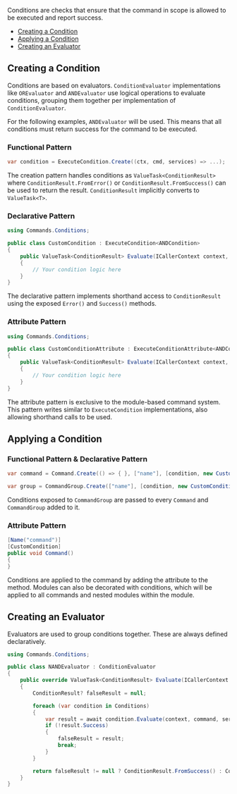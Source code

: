 Conditions are checks that ensure that the command in scope is allowed to be executed and report success. 

- [Creating a Condition](#creating-a-condition)
- [Applying a Condition](#applying-a-condition)
- [Creating an Evaluator](#creating-an-evaluator)

## Creating a Condition

Conditions are based on evaluators. 
`ConditionEvaluator` implementations like `OREvaluator` and `ANDEvaluator` use logical operations to evaluate conditions, grouping them together per implementation of `ConditionEvaluator`.

For the following examples, `ANDEvaluator` will be used. This means that all conditions must return success for the command to be executed.

### Functional Pattern

```cs
var condition = ExecuteCondition.Create((ctx, cmd, services) => ...);
```

The creation pattern handles conditions as `ValueTask<ConditionResult>` where `ConditionResult.FromError()` or `ConditionResult.FromSuccess()` can be used to return the result. 
`ConditionResult` implicitly converts to `ValueTask<T>`.

### Declarative Pattern

```cs
using Commands.Conditions;

public class CustomCondition : ExecuteCondition<ANDCondition>
{
	public ValueTask<ConditionResult> Evaluate(ICallerContext context, Command command, IServiceProvider services)
	{
		// Your condition logic here
	}
}
```

The declarative pattern implements shorthand access to `ConditionResult` using the exposed `Error()` and `Success()` methods.

### Attribute Pattern

```cs
using Commands.Conditions;

public class CustomConditionAttribute : ExecuteConditionAttribute<ANDCondition>
{
	public ValueTask<ConditionResult> Evaluate(ICallerContext context, Command command, IServiceProvider services)
	{
		// Your condition logic here
	}
}
```

The attribute pattern is exclusive to the module-based command system. 
This pattern writes similar to `ExecuteCondition` implementations, also allowing shorthand calls to be used.

## Applying a Condition

### Functional Pattern & Declarative Pattern

```cs
var command = Command.Create(() => { }, ["name"], [condition, new CustomCondition()]);
```

```cs
var group = CommandGroup.Create(["name"], [condition, new CustomCondition()]);
```

Conditions exposed to `CommandGroup` are passed to every `Command` and `CommandGroup` added to it.

### Attribute Pattern

```cs
[Name("command")]
[CustomCondition]
public void Command()
{
}
```

Conditions are applied to the command by adding the attribute to the method. 
Modules can also be decorated with conditions, which will be applied to all commands and nested modules within the module.

## Creating an Evaluator

Evaluators are used to group conditions together. These are always defined declaratively.

```cs
using Commands.Conditions;

public class NANDEvaluator : ConditionEvaluator
{
	public override ValueTask<ConditionResult> Evaluate(ICallerContext context, Command command, IServiceProvider services)
	{
		ConditionResult? falseResult = null;

		foreach (var condition in Conditions)
		{
			var result = await condition.Evaluate(context, command, services);
			if (!result.Success)
			{
				falseResult = result;
				break;
			}
		}

		return falseResult != null ? ConditionResult.FromSuccess() : ConditionResult.FromError("All conditions succeeded, causing the NAND operator to return false.");
	}
}
```